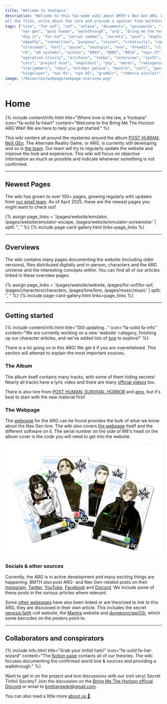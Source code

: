 ```yaml
---
title: "Welcome to Youtopia"
description: "Welcome to this fan-made wiki about BMTH's Nex Gen ARG. We catalogue 
all the files, write about the lore and provide a spoiler-free walkthrough with hints."
tags: ["lore", "for sof", "sof", "selene", "documents", "passwords", "rain", "birth",
       "nex gen", "post human", "walkthrough", "arg", "bring me the horizon", "bmth", "password game", "qr code",
       "dig it", "for-sof", "serial number", "secrets", "past", "msgforsof", "insights",
       "empathy", "connection", "purpose", "vision", "creativity", "capslock", "selene's storage crate",
       "strassman", "karl", "pusse", "youtopia", "eve", "dreadit", "clive", "1d1b2c2a",
       "r8", "m8 systems", "within", "0003", "0005", "0014", "vspr-37", "scott", "syko", "ren", "ikaro lauren",
       "operation trinity", "arc/hive", "tekka", "interview", "synth", "chronic environmental respiratory syndrome",
       "cers", "project dust", "angeldust", "psy", "mares", "radiogenic leukotrichia", "pink hair", "unbeleevable",
       "starjammers", "skys", "october palace", "mantra", "cult", "genxsis", "russian poem", "my dear love",
       "kingslayer", "nyx 01", "nyx 02", "grumblr", "rebecca sinclair", "lbr", "lbrp", "lesser banishing ritual"]
image: "/Resources/webpage/webpage-overview.png"
---
```


# Home

{% include content/info.html 
title="Where love is the law, a Youtopia" 
icon="fa-solid fa-heart"
content="Welcome to the Bring Me The Horizon ARG Wiki! We are here to help you get started." 
%}


This wiki centers all around the mysteries around the album [POST HUMAN: NeX GEn](pages/music/ph-nex-gen). 
The Alternate Reality Game, or ARG, is currently still developing and so is [the team](pages/about). Our team will 
try to regularly update the website and improve the look and experience. This wiki will focus on objective 
information as much as possible and indicate whenever something is not confirmed.

***

## Newest Pages

The wiki has grown to over 100+ pages, growing regularly with updates from [our small team](pages/about). 
As of April 2025, these are the newest pages you might want to check out!

{% assign page_links = '/pages/website/emulator, /pages/website/emulator-escape, /pages/website/emulator-screamstar' | split: ", " %}
{% include page-card-gallery.html links=page_links %}

***

## Overviews

The wiki contains many pages documenting the website (including older versions), files distributed digitally and 
in-person, characters and the ARG universe and the interesting concepts within. You can find all of our articles 
linked in these overview pages.

{% assign page_links = '/pages/website/website, /pages/for-sof/for-sof, /pages/characters/characters, /pages/lore/lore, /pages/music/music' | split: ", " %}
{% include page-card-gallery.html links=page_links %}

***

## Getting started

{% include content/info.html
title="Still updating..."
icon="fa-solid fa-info"
content="We are currently working on a new 'website' category, finishing up our character articles, and 
we've added lots of [lore](pages/lore/lore) to explore!"
%}

There is a lot going on in this ARG! We get it if you are overwhelmed. 
This section will attempt to explain the most important sources.

### The Album

The album itself contains many tracks, with some of them hiding secrets! Nearly all tracks 
have a lyric video and there are many [official videos](https://www.bmthofficial.com/videos/) too.

There is also lore from [POST HUMAN: SURVIVAL HORROR](pages/music/ph-survival-horror) and [amo](pages/music/amo), 
but it's best to start with the new material first!

### The Webpage

The [webpage](https://www.multidimensionalnavigator8.help/index-desktop.html) for the ARG can be found 
provides the bulk of what we know about the Nex Gen lore.
The wiki also covers [the webpage](pages/website/website) 
itself and the different software on it.
The serial number on the side of M8's head on the album cover 
is the code you will need to get into the website.

![Image of band cards included with certain physical releases.](https://raw.githubusercontent.com/bmth-arg-wiki/wiki-assets/main/characters/band-cards.png)

### Socials & other sources

Currently, the ARG is in active development and many exciting things 
are happening. BMTH also post ARG- and Nex Gen-related posts on their [Instagram](https://www.instagram.com/bringmethehorizon), 
[Twitter](https://x.com/bmthofficial), [YouTube](https://www.youtube.com/@BMTHOfficialVEVO), [Facebook](https://www.facebook.com/bmthofficial/) 
and [Discord](https://discord.com/invite/bmthofficial). We include some of these posts in the various articles where relevant.

Some [other webpages](pages/other-webpages) have also been linked or are theorized to link to this ARG, 
they are discussed in their own article. This includes the secret [genxsis.faith](https://genxsis.faith) cult website, 
the [Mantra](https://joinmantra.org) website and [dungeoncrawl33r](https://dungeoncrawl33r.com), which some barcodes 
on the posters point to.

***

## Collaborators and conspirators

{% include info.html
title="Grab your tinfoil hats!"
icon="fa-solid fa-hat-wizard"
content="The [Notion page](https://the-secret-tinfoil-society.notion.site/BRING-ME-THE-HORIZON-ARG-6c86ee58ee3b41a6b0c594cf59201d4b)
contains all of our theories. The wiki focuses documenting the confirmed world lore & sources and providing a walkthrough."
%}

Want to get in on the project and lore discussions with our (not very) Secret Tinfoil Society? Join the discussion 
on the [Bring Me The Horizon official Discord](https://discord.com/invite/bmthofficial) or email to 
[bmthargwiki@gmail.com](mailto:bmthargwiki@gmail.com).

You can also read a little more [about us 👀](pages/about).

